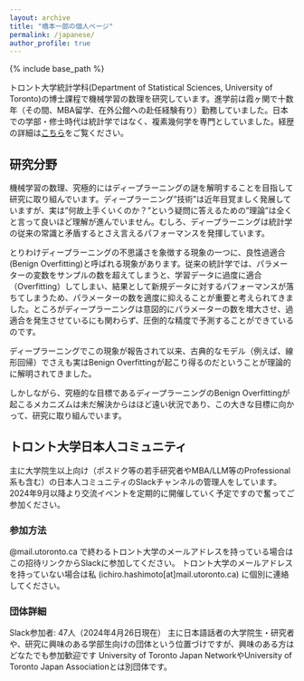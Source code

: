 ```yaml
---
layout: archive
title: "橋本一郎の個人ページ"
permalink: /japanese/
author_profile: true
---
```


{% include base_path %}

トロント大学統計学科(Department of Statistical Sciences, University of Toronto)の博士課程で機械学習の数理を研究しています。進学前は霞ヶ関で十数年（その間、MBA留学、在外公館への赴任経験有り）勤務していました。日本での学部・修士時代は統計学ではなく、複素幾何学を専門としていました。経歴の詳細は[こちら](https://ichiro-h.github.io/files/CV-Ichiro-Hashimoto.pdf)をご覧ください。

<h2>研究分野</h2>

機械学習の数理、究極的にはディープラーニングの謎を解明することを目指して研究に取り組んでいます。ディープラーニング”技術”は近年目覚ましく発展していますが、実は”何故上手くいくのか？”という疑問に答えるための”理論”は全くと言って良いほど理解が進んでいません。むしろ、ディープラーニングは統計学の従来の常識と矛盾するとさえ言えるパフォーマンスを発揮しています。

とりわけディープラーニングの不思議さを象徴する現象の一つに、良性過適合(Benign Overfitting)と呼ばれる現象があります。従来の統計学では、パラメーターの変数をサンプルの数を超えてしまうと、学習データに過度に適合（Overfitting）してしまい、結果として新規データに対するパフォーマンスが落ちてしまうため、パラメーターの数を適度に抑えることが重要と考えられてきました。ところがディープラーニングは意図的にパラメーターの数を増大させ、過適合を発生させているにも関わらず、圧倒的な精度で予測することができているのです。

ディープラーニングでこの現象が報告されて以来、古典的なモデル（例えば、線形回帰）でさえも実はBenign Overfittingが起こり得るのだということが理論的に解明されてきました。

しかしながら、究極的な目標であるディープラーニングのBenign Overfittingが起こるメカニズムは未だ解決からはほど遠い状況であり、この大きな目標に向かって、研究に取り組んでいます。

<h2>トロント大学日本人コミュニティ</h2>

主に大学院生以上向け（ポスドク等の若手研究者やMBA/LLM等のProfessional系も含む）の日本人コミュニティのSlackチャンネルの管理人をしています。2024年9月以降より交流イベントを定期的に開催していく予定ですので奮ってご参加ください。

<h3>参加方法</h3>

@mail.utoronto.ca で終わるトロント大学のメールアドレスを持っている場合はこの招待リンクからSlackに参加してください。
トロント大学のメールアドレスを持っていない場合は私 (ichiro.hashimoto[at]mail.utoronto.ca) に個別に連絡してください。

<h3>団体詳細</h3>

Slack参加者: 47人（2024年4月26日現在）
主に日本語話者の大学院生・研究者や、研究に興味のある学部生向けの団体という位置づけですが、興味のある方はどなたでも参加歓迎です
University of Toronto Japan NetworkやUniversity of Toronto Japan Associationとは別団体です。